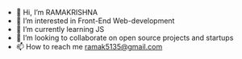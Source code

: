 - 👋 Hi, I’m RAMAKRISHNA
- 👀 I’m interested in Front-End Web-development
- 🌱 I’m currently learning JS
- 💞️ I’m looking to collaborate on open source projects and startups
- 📫 How to reach me ramak5135@gmail.com

<!---
RAMAKRISHNA1009/RAMAKRISHNA1009 is a ✨ special ✨ repository because its `README.md` (this file) appears on your GitHub profile.
You can click the Preview link to take a look at your changes.
--->
